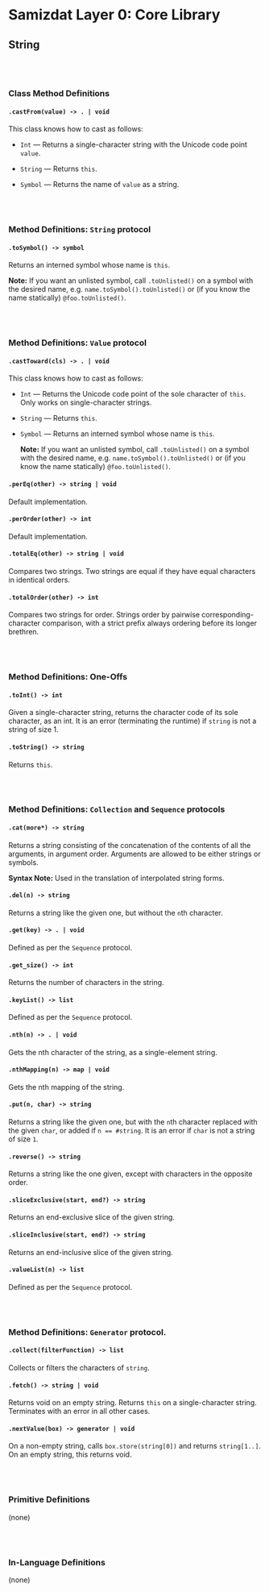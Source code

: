 Samizdat Layer 0: Core Library
==============================

String
------


<br><br>
### Class Method Definitions

#### `.castFrom(value) -> . | void`

This class knows how to cast as follows:

* `Int` &mdash; Returns a single-character string with the Unicode code
  point `value`.

* `String` &mdash; Returns `this`.

* `Symbol` &mdash; Returns the name of `value` as a string.


<br><br>
### Method Definitions: `String` protocol

#### `.toSymbol() -> symbol`

Returns an interned symbol whose name is `this`.

**Note:** If you want an unlisted symbol, call `.toUnlisted()` on a
symbol with the desired name, e.g. `name.toSymbol().toUnlisted()`
or (if you know the name statically) `@foo.toUnlisted()`.


<br><br>
### Method Definitions: `Value` protocol

#### `.castToward(cls) -> . | void`

This class knows how to cast as follows:

* `Int` &mdash; Returns the Unicode code point of the sole character of
  `this`. Only works on single-character strings.

* `String` &mdash; Returns `this`.

* `Symbol` &mdash; Returns an interned symbol whose name is `this`.

  **Note:** If you want an unlisted symbol, call `.toUnlisted()` on a
  symbol with the desired name, e.g. `name.toSymbol().toUnlisted()`
  or (if you know the name statically) `@foo.toUnlisted()`.

#### `.perEq(other) -> string | void`

Default implementation.

#### `.perOrder(other) -> int`

Default implementation.

#### `.totalEq(other) -> string | void`

Compares two strings. Two strings are equal if they have equal characters in
identical orders.

#### `.totalOrder(other) -> int`

Compares two strings for order. Strings order by pairwise
corresponding-character comparison, with a strict prefix always ordering
before its longer brethren.


<br><br>
### Method Definitions: One-Offs

#### `.toInt() -> int`

Given a single-character string, returns the character code
of its sole character, as an int. It is an error (terminating
the runtime) if `string` is not a string of size 1.

#### `.toString() -> string`

Returns `this`.


<br><br>
### Method Definitions: `Collection` and `Sequence` protocols

#### `.cat(more*) -> string`

Returns a string consisting of the concatenation of the contents
of all the arguments, in argument order. Arguments are allowed to be
either strings or symbols.

**Syntax Note:** Used in the translation of interpolated string forms.

#### `.del(n) -> string`

Returns a string like the given one, but without the `n`th character.

#### `.get(key) -> . | void`

Defined as per the `Sequence` protocol.

#### `.get_size() -> int`

Returns the number of characters in the string.

#### `.keyList() -> list`

Defined as per the `Sequence` protocol.

#### `.nth(n) -> . | void`

Gets the nth character of the string, as a single-element string.

#### `.nthMapping(n) -> map | void`

Gets the nth mapping of the string.

#### `.put(n, char) -> string`

Returns a string like the given one, but with the `n`th character replaced
with the given `char`, or added if `n == #string`. It is an error
if `char` is not a string of size `1`.

#### `.reverse() -> string`

Returns a string like the one given, except with characters in the opposite
order.

#### `.sliceExclusive(start, end?) -> string`

Returns an end-exclusive slice of the given string.

#### `.sliceInclusive(start, end?) -> string`

Returns an end-inclusive slice of the given string.

#### `.valueList(n) -> list`

Defined as per the `Sequence` protocol.


<br><br>
### Method Definitions: `Generator` protocol.

#### `.collect(filterFunction) -> list`

Collects or filters the characters of `string`.

#### `.fetch() -> string | void`

Returns void on an empty string. Returns `this` on a single-character string.
Terminates with an error in all other cases.

#### `.nextValue(box) -> generator | void`

On a non-empty string, calls `box.store(string[0])` and returns
`string[1..]`. On an empty string, this returns void.


<br><br>
### Primitive Definitions

(none)


<br><br>
### In-Language Definitions

(none)
